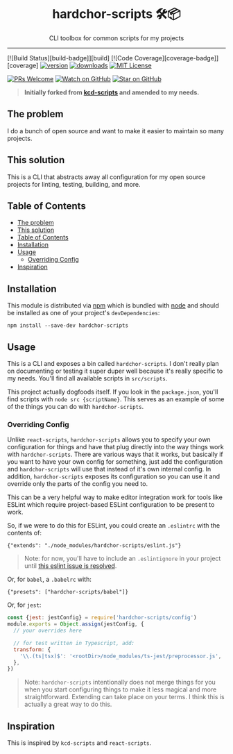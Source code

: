 <div align="center">
<h1>hardchor-scripts 🛠📦</h1>

<p>CLI toolbox for common scripts for my projects</p>
</div>

<hr />

[![Build Status][build-badge]][build]
[![Code Coverage][coverage-badge]][coverage]
[![version][version-badge]][package]
[![downloads][downloads-badge]][npmcharts]
[![MIT License][license-badge]][license]

[![PRs Welcome][prs-badge]][prs]
[![Watch on GitHub][github-watch-badge]][github-watch]
[![Star on GitHub][github-star-badge]][github-star]

> **Initially forked from [kcd-scripts](https://github.com/kentcdodds/kcd-scripts) and amended to my needs.**

## The problem

I do a bunch of open source and want to make it easier to maintain so many
projects.

## This solution

This is a CLI that abstracts away all configuration for my open source projects
for linting, testing, building, and more.

## Table of Contents

<!-- START doctoc generated TOC please keep comment here to allow auto update -->
<!-- DON'T EDIT THIS SECTION, INSTEAD RE-RUN doctoc TO UPDATE -->

- [The problem](#the-problem)
- [This solution](#this-solution)
- [Table of Contents](#table-of-contents)
- [Installation](#installation)
- [Usage](#usage)
  - [Overriding Config](#overriding-config)
- [Inspiration](#inspiration)

<!-- END doctoc generated TOC please keep comment here to allow auto update -->

## Installation

This module is distributed via [npm][npm] which is bundled with [node][node] and
should be installed as one of your project's `devDependencies`:

```
npm install --save-dev hardchor-scripts
```

## Usage

This is a CLI and exposes a bin called `hardchor-scripts`. I don't really plan on
documenting or testing it super duper well because it's really specific to my
needs. You'll find all available scripts in `src/scripts`.

This project actually dogfoods itself. If you look in the `package.json`, you'll
find scripts with `node src {scriptName}`. This serves as an example of some
of the things you can do with `hardchor-scripts`.

### Overriding Config

Unlike `react-scripts`, `hardchor-scripts` allows you to specify your own
configuration for things and have that plug directly into the way things work
with `hardchor-scripts`. There are various ways that it works, but basically if you
want to have your own config for something, just add the configuration and
`hardchor-scripts` will use that instead of it's own internal config. In addition,
`hardchor-scripts` exposes its configuration so you can use it and override only
the parts of the config you need to.

This can be a very helpful way to make editor integration work for tools like
ESLint which require project-based ESLint configuration to be present to work.

So, if we were to do this for ESLint, you could create an `.eslintrc` with the
contents of:

```
{"extends": "./node_modules/hardchor-scripts/eslint.js"}
```

> Note: for now, you'll have to include an `.eslintignore` in your project until
> [this eslint issue is resolved](https://github.com/eslint/eslint/issues/9227).

Or, for `babel`, a `.babelrc` with:

```
{"presets": ["hardchor-scripts/babel"]}
```

Or, for `jest`:

```javascript
const {jest: jestConfig} = require('hardchor-scripts/config')
module.exports = Object.assign(jestConfig, {
  // your overrides here

  // for test written in Typescript, add:
  transform: {
    '\\.(ts|tsx)$': '<rootDir>/node_modules/ts-jest/preprocessor.js',
  },
})
```

> Note: `hardchor-scripts` intentionally does not merge things for you when you start
> configuring things to make it less magical and more straightforward. Extending
> can take place on your terms. I think this is actually a great way to do this.

## Inspiration

This is inspired by `kcd-scripts` and `react-scripts`.


[npm]: https://www.npmjs.com/
[node]: https://nodejs.org
[version-badge]: https://img.shields.io/npm/v/hardchor-scripts.svg?style=flat-square
[package]: https://www.npmjs.com/package/hardchor-scripts
[downloads-badge]: https://img.shields.io/npm/dm/hardchor-scripts.svg?style=flat-square
[npmcharts]: http://npmcharts.com/compare/hardchor-scripts
[license-badge]: https://img.shields.io/npm/l/hardchor-scripts.svg?style=flat-square
[license]: https://github.com/hardchor/monorepo/blob/master/LICENSE
[prs-badge]: https://img.shields.io/badge/PRs-welcome-brightgreen.svg?style=flat-square
[prs]: http://makeapullrequest.com
[github-watch-badge]: https://img.shields.io/github/watchers/hardchor/monorepo.svg?style=social
[github-watch]: https://github.com/hardchor/monorepo/watchers
[github-star-badge]: https://img.shields.io/github/stars/hardchor/monorepo.svg?style=social
[github-star]: https://github.com/hardchor/monorepo/stargazers
